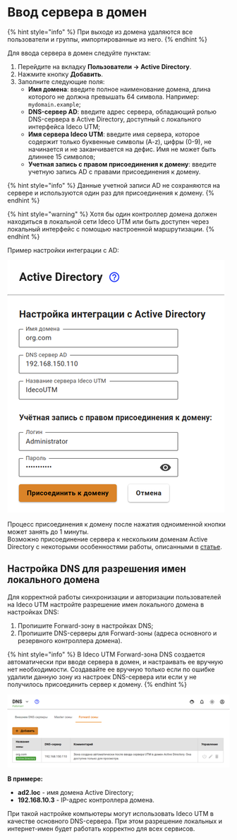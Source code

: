 # Ввод сервера в домен

{% hint style="info" %}
При выходе из домена удаляются все пользователи и группы, импортированные из него.
{% endhint %}

Для ввода сервера в домен следуйте пунктам:

1. Перейдите на вкладку **Пользователи -> Active Directory**.
2. Нажмите кнопку **Добавить**.
3. Заполните следующие поля:
   * **Имя домена**: введите полное наименование домена, длина которого не должна превышать 64 символа. Например: `mydomain.example`;
   * **DNS-сервер AD**: введите адрес сервера, обладающий ролью DNS-сервера в Active Directory, доступный с локального интерфейса Ideco UTM;
   * **Имя сервера Ideco UTM**: введите имя сервера, которое содержит только буквенные символы (A-z), цифры (0-9), не начинается и не заканчивается на дефис. Имя не может быть длиннее 15 символов;
   * **Учетная запись с правом присоединения к домену**: введите учетную запись AD с правами присоединения к домену.

{% hint style="info" %}
Данные учетной записи AD не сохраняются на сервере и используются один раз для присоединения к домену.
{% endhint %}

{% hint style="warning" %}
Хотя бы один контроллер домена должен находиться в локальной сети Ideco UTM или быть доступен через локальный интерфейс с помощью настроенной маршрутизации.
{% endhint %}

Пример настройки интеграции с AD:

![](../../../.gitbook/assets/added-ad.png)

Процесс присоединения к домену после нажатия одноименной кнопки может занять до 1 минуты.\
Возможно присоединение сервера к нескольким доменам Active Directory с некоторыми особенностями работы, описанными в [статье](./).

## Настройка DNS для разрешения имен локального домена

Для корректной работы синхронизации и авторизации пользователей на Ideco UTM настройте разрешение имен локального домена в настройках DNS:
1. Пропишите Forward-зону в настройках DNS;
2. Пропишите DNS-серверы для Forward-зоны (адреса основного и резервного контроллера домена).

{% hint style="info" %}
В Ideco UTM Forward-зона DNS создается автоматически при вводе сервера в домен, и настраивать ее вручную нет необходимости. Создавайте ее вручную только если по ошибке удалили данную зону из настроек DNS-сервера или если у не получилось присоединить сервер к домену.
{% endhint %}

![](../../../.gitbook/assets/dns.png)

**В примере:**

* **ad2.loc** - имя домена Active Directory;
* **192.168.10.3** - IP-адрес контроллера домена.

При такой настройке компьютеры могут использовать Ideco UTM в качестве основного DNS-сервера. При этом разрешение локальных и интернет-имен будет работать корректно для всех сервисов.
